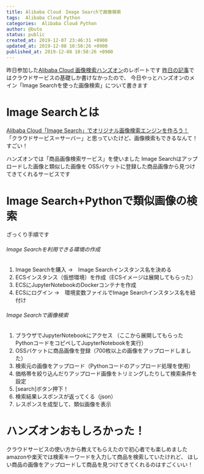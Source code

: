 ```yaml
---
title: Alibaba Cloud　Image Searchで画像検索
tags:  Alibaba Cloud Python
categories:  Alibaba Cloud Python
author: @buto
status: public
created_at: 2019-12-07 23:46:31 +0900
updated_at: 2019-12-08 10:50:26 +0900
published_at: 2019-12-08 10:50:26 +0900
---
```

昨日参加した[Alibaba Cloud 画像検索ハンズオン](https://alibabacloud.connpass.com/event/153504/)のレポートです
[昨日の記事](https://buto.qrunch.io/entries/B87L2vxcuichXa9Y)ではクラウドサービスの基礎しか書けなかったので、
今日やっとハンズオンのメイン「Image Searchを使った画像検索」について書きます
# Image Searchとは
[Alibaba Cloud「Image Search」でオリジナル画像検索エンジンを作ろう！](https://www.sbcloud.co.jp/entry/2018/08/06/imagesearch_001/)
「クラウドサービス＝サーバー」と思っていたけど、画像検索もできるなんて！すごい！

ハンズオンでは「商品画像検索サービス」を使いました
Image Searchはアップロードした画像と類似した画像を
OSSバケットに登録した商品画像から見つけてきてくれるサービスです
# Image Search+Pythonで類似画像の検索
ざっくり手順です
###### Image Searchを利用できる環境の作成
1. Image Searchを購入
→　Image Searchインスタンス名を決める
1. ECSインスタンス（仮想環境）を作成（ECSイメージは展開してもらった）
1. ECSにJupyterNotebookのDockerコンテナを作成
1. ECSにログイン
→　環境変数ファイルでImage Searchインスタンス名を紐付け

###### Image Searchで画像検索
1. ブラウザでJupyterNotebookにアクセス
（ここから展開してもらったPythonコードをコピペしてJupyterNotebookを実行）
1. OSSバケットに商品画像を登録（700枚以上の画像をアップロードしました）
1. 検索元の画像をアップロード（Pythonコードのアップロード処理を使用）
1. 価格帯を絞り込んだりアップロード画像をトリミングしたりして検索条件を設定
1. [search]ボタン押下！
1. 検索結果レスポンスが返ってくる（json）
1. レスポンスを成型して、類似画像を表示

# ハンズオンおもしろかった！
クラウドサービスの使い方から教えてもらえたので初心者でも楽しめました
amazonや楽天では検索キーワードを入力して商品を検索していたけれど、
ほしい商品の画像をアップロードして商品を見つけてきてくれるのはすごくいい！
